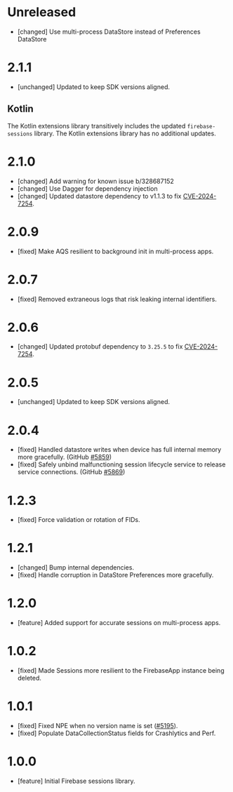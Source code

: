 # Unreleased
* [changed] Use multi-process DataStore instead of Preferences DataStore

# 2.1.1
* [unchanged] Updated to keep SDK versions aligned.


## Kotlin
The Kotlin extensions library transitively includes the updated
`firebase-sessions` library. The Kotlin extensions library has no additional
updates.

# 2.1.0
* [changed] Add warning for known issue b/328687152
* [changed] Use Dagger for dependency injection
* [changed] Updated datastore dependency to v1.1.3 to
  fix [CVE-2024-7254](https://github.com/advisories/GHSA-735f-pc8j-v9w8).

# 2.0.9
* [fixed] Make AQS resilient to background init in multi-process apps.

# 2.0.7
* [fixed] Removed extraneous logs that risk leaking internal identifiers.

# 2.0.6
* [changed] Updated protobuf dependency to `3.25.5` to fix
  [CVE-2024-7254](https://github.com/advisories/GHSA-735f-pc8j-v9w8).

# 2.0.5
* [unchanged] Updated to keep SDK versions aligned.

# 2.0.4
* [fixed] Handled datastore writes when device has full internal memory more gracefully.
  (GitHub [#5859](https://github.com/firebase/firebase-android-sdk/issues/5859))
* [fixed] Safely unbind malfunctioning session lifecycle service to release service connections.
  (GitHub [#5869](https://github.com/firebase/firebase-android-sdk/issues/5869))

# 1.2.3
* [fixed] Force validation or rotation of FIDs.

# 1.2.1
* [changed] Bump internal dependencies.
* [fixed] Handle corruption in DataStore Preferences more gracefully.

# 1.2.0
* [feature] Added support for accurate sessions on multi-process apps.

# 1.0.2
* [fixed] Made Sessions more resilient to the FirebaseApp instance being deleted.

# 1.0.1
* [fixed] Fixed NPE when no version name is
  set ([#5195](https://github.com/firebase/firebase-android-sdk/issues/5195)).
* [fixed] Populate DataCollectionStatus fields for Crashlytics and Perf.

# 1.0.0
* [feature] Initial Firebase sessions library.

